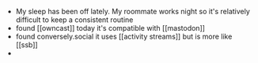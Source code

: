 - My sleep has been off lately. My roommate works night so it's relatively difficult to keep a consistent routine
- found [[owncast]] today it's compatible with [[mastodon]]
- found conversely.social it uses [[activity streams]] but is more like [[ssb]]
-